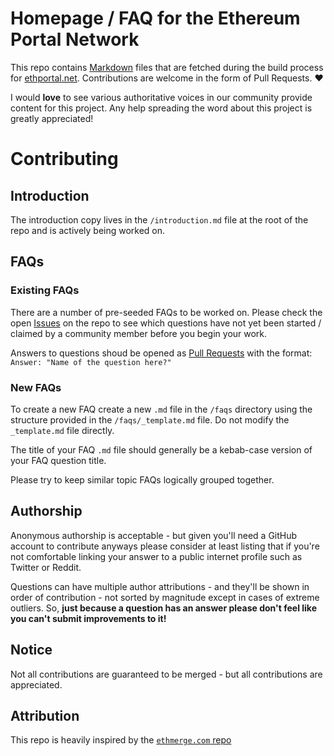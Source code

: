 # Homepage / FAQ for the Ethereum Portal Network

This repo contains [Markdown](https://guides.github.com/features/mastering-markdown/) files that are fetched during the build process for
[ethportal.net](https://ethportal.net). Contributions are welcome in the form of Pull Requests. ❤️

I would **love** to see various authoritative voices in our community provide content for this project. Any help spreading the word about this project is greatly appreciated!

# Contributing
## Introduction
The introduction copy lives in the `/introduction.md` file at the root of the repo and is actively being worked on.

## FAQs
### Existing FAQs
There are a number of pre-seeded FAQs to be worked on. Please check the open [Issues](https://github.com/njgheorghita/ethportal.net-content/issues) on the repo to see which questions have not yet been started / claimed by a community member before you begin your work.

Answers to questions shoud be opened as [Pull Requests](https://github.com/njgheorghita/ethportal.net-content/pulls) with the format: `Answer: "Name of the question here?"`

### New FAQs
To create a new FAQ create a new `.md` file in the `/faqs` directory using the structure provided in the `/faqs/_template.md` file. Do not modify the `_template.md` file directly.

The title of your FAQ `.md` file should generally be a kebab-case version of your FAQ question title.

Please try to keep similar topic FAQs logically grouped together.

## Authorship
Anonymous authorship is acceptable - but given you'll need a GitHub account to contribute anyways please consider at least listing that if you're not comfortable linking your answer to a public internet profile such as Twitter or Reddit.

Questions can have multiple author attributions - and they'll be shown in order of contribution - not sorted by magnitude except in cases of extreme outliers. So, **just because a question has an answer please don't feel like you can't submit improvements to it!**

## Notice
Not all contributions are guaranteed to be merged - but all contributions are appreciated.

## Attribution
This repo is heavily inspired by the [`ethmerge.com` repo](https://github.com/InsideTheSim/ethmerge.com-content)
